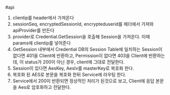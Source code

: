 #api

1. clientip를 header에서 가져온다
2. sessionSeq, encryptedSessionId, encrypteduserid를 헤더에서 가져와 apiProvider를 만든다
3. provider로 Credential.GetSession을 호출해 Session을 가져온다. 이때 params에 clientip를 넣어준다
8. GetSession 내부에서 Credential DB의 Session Table에 일치하는 Session이 없다면 401을 Client에 반환하고, Permission이 없다면 403을 Client에 반환하는데, 이 status가 200이 아닌 경우, client에 그대로 전달한다.
9. Session이 있다면 AesKey, AesIv를 masterKey로 복호화 한다.
10. 복호화 된 AES로 본문을 복호화 한뒤 Service에 라우팅 한다.
11. Service에서 200이 반환되면 정상적인 처리가 된것으로 보고, Client에 응답 본문을 Aes로 암호화하고 전달한다.
